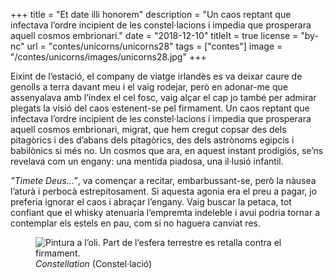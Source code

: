 +++
title = "Et date illi honorem"
description = "Un caos reptant que infectava l’ordre incipient de les constel·lacions i impedia que prosperara aquell cosmos embrionari."
date = "2018-12-10"
titleIt = true
license = "by-nc"
url = "contes/unicorns/unicorns28"
tags = ["contes"]
image = "/contes/unicorns/images/unicorns28.jpg"
+++

Eixint de l’estació, el company de viatge irlandès es va deixar caure de genolls a terra davant meu i el vaig rodejar, però en adonar-me que assenyalava amb l’índex el cel fosc, vaig alçar el cap jo també per admirar plegats la visió del caos estenent-se pel firmament. Un caos reptant que infectava l’ordre incipient de les constel·lacions i impedia que prosperara aquell cosmos embrionari, migrat, que hem cregut copsar des dels pitagòrics i des d’abans dels pitagòrics, des dels astrònoms egipcis i babilònics si més no. Un cosmos que ara, en aquest instant prodigiós, se’ns revelava com un engany: una mentida piadosa, una il·lusió infantil.

*”Timete Deus…”*, va començar a recitar, embarbussant-se, però la nàusea l’aturà i perbocà estrepitosament. Si aquesta agonia era el preu a pagar, jo preferia ignorar el caos i abraçar l’engany. Vaig buscar la petaca, tot confiant que el whisky atenuaria l’empremta indeleble i avui podria tornar a contemplar els estels en pau, com si no haguera canviat res.

<figure class="illustration"><img src="/contes/unicorns/images/unicorns28.jpg" alt="Pintura a l’oli. Part de l‘esfera terrestre es retalla contra el firmament."><figcaption><em>Constellation</em> (Constel·lació)</figcaption></figure>

